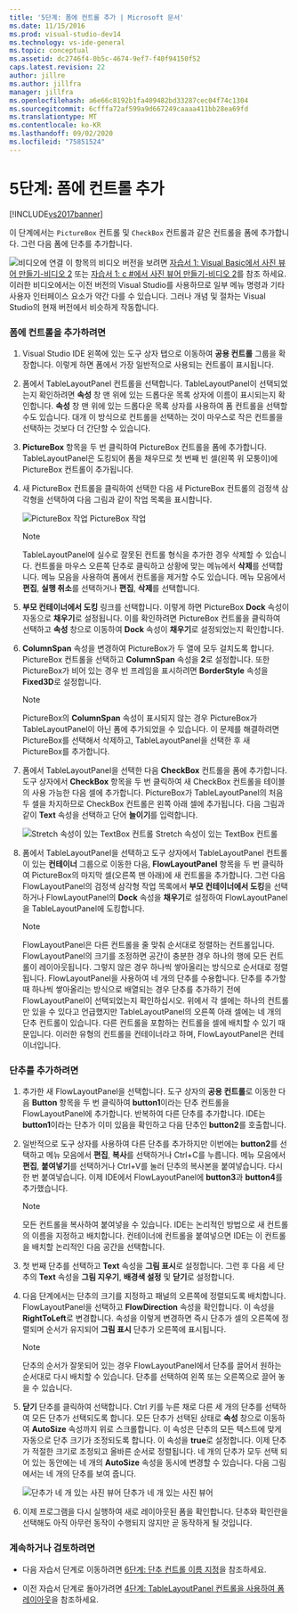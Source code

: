```yaml
---
title: '5단계: 폼에 컨트롤 추가 | Microsoft 문서'
ms.date: 11/15/2016
ms.prod: visual-studio-dev14
ms.technology: vs-ide-general
ms.topic: conceptual
ms.assetid: dc2746f4-0b5c-4674-9ef7-f40f94150f52
caps.latest.revision: 22
author: jillre
ms.author: jillfra
manager: jillfra
ms.openlocfilehash: a6e66c8192b1fa409482bd33287cec04f74c1304
ms.sourcegitcommit: 6cfffa72af599a9d667249caaaa411bb28ea69fd
ms.translationtype: MT
ms.contentlocale: ko-KR
ms.lasthandoff: 09/02/2020
ms.locfileid: "75851524"
---
```

# <a name="step-5-add-controls-to-your-form"></a>5단계: 폼에 컨트롤 추가
[!INCLUDE[vs2017banner](../includes/vs2017banner.md)]

이 단계에서는 `PictureBox` 컨트롤 및 `CheckBox` 컨트롤과 같은 컨트롤을 폼에 추가합니다. 그런 다음 폼에 단추를 추가합니다.

 ![비디오에 연결](../data-tools/media/playvideo.gif "링크 playvideo 보려면") 이 항목의 비디오 버전을 보려면 [자습서 1: Visual Basic에서 사진 뷰어 만들기-비디오 2](https://msdn.microsoft.com/vbasic/gg315945.aspx) 또는 [자습서 1: c #에서 사진 뷰어 만들기-비디오 2](https://msdn.microsoft.com/vcsharp/gg278410.aspx)를 참조 하세요. 이러한 비디오에서는 이전 버전의 Visual Studio를 사용하므로 일부 메뉴 명령과 기타 사용자 인터페이스 요소가 약간 다를 수 있습니다. 그러나 개념 및 절차는 Visual Studio의 현재 버전에서 비슷하게 작동합니다.

### <a name="to-add-controls-to-your-form"></a>폼에 컨트롤을 추가하려면

1. Visual Studio IDE 왼쪽에 있는 도구 상자 탭으로 이동하여 **공용 컨트롤** 그룹을 확장합니다. 이렇게 하면 폼에서 가장 일반적으로 사용되는 컨트롤이 표시됩니다.

2. 폼에서 TableLayoutPanel 컨트롤을 선택합니다. TableLayoutPanel이 선택되었는지 확인하려면 **속성** 창 맨 위에 있는 드롭다운 목록 상자에 이름이 표시되는지 확인합니다. **속성** 창 맨 위에 있는 드롭다운 목록 상자를 사용하여 폼 컨트롤을 선택할 수도 있습니다. 대개 이 방식으로 컨트롤을 선택하는 것이 마우스로 작은 컨트롤을 선택하는 것보다 더 간단할 수 있습니다.

3. **PictureBox** 항목을 두 번 클릭하여 PictureBox 컨트롤을 폼에 추가합니다. TableLayoutPanel은 도킹되어 폼을 채우므로 첫 번째 빈 셀(왼쪽 위 모퉁이)에 PictureBox 컨트롤이 추가됩니다.

4. 새 PictureBox 컨트롤을 클릭하여 선택한 다음 새 PictureBox 컨트롤의 검정색 삼각형을 선택하여 다음 그림과 같이 작업 목록을 표시합니다.

     ![PictureBox 작업](../ide/media/express-pictureboxtasks.png "Express_PictureBoxTasks") PictureBox 작업

    > [!NOTE]
    > TableLayoutPanel에 실수로 잘못된 컨트롤 형식을 추가한 경우 삭제할 수 있습니다. 컨트롤을 마우스 오른쪽 단추로 클릭하고 상황에 맞는 메뉴에서 **삭제**를 선택합니다. 메뉴 모음을 사용하여 폼에서 컨트롤을 제거할 수도 있습니다. 메뉴 모음에서 **편집**, **실행 취소**를 선택하거나 **편집**, **삭제**를 선택합니다.

5. **부모 컨테이너에서 도킹** 링크를 선택합니다. 이렇게 하면 PictureBox **Dock** 속성이 자동으로 **채우기**로 설정됩니다. 이를 확인하려면 PictureBox 컨트롤을 클릭하여 선택하고 **속성** 창으로 이동하여 **Dock** 속성이 **채우기**로 설정되었는지 확인합니다.

6. **ColumnSpan** 속성을 변경하여 PictureBox가 두 열에 모두 걸치도록 합니다. PictureBox 컨트롤을 선택하고 **ColumnSpan** 속성을 **2**로 설정합니다. 또한 PictureBox가 비어 있는 경우 빈 프레임을 표시하려면 **BorderStyle** 속성을 **Fixed3D**로 설정합니다.

    > [!NOTE]
    > PictureBox의 **ColumnSpan** 속성이 표시되지 않는 경우 PictureBox가 TableLayoutPanel이 아닌 폼에 추가되었을 수 있습니다. 이 문제를 해결하려면 PictureBox를 선택해서 삭제하고, TableLayoutPanel을 선택한 후 새 PictureBox를 추가합니다.

7. 폼에서 TableLayoutPanel을 선택한 다음 **CheckBox** 컨트롤을 폼에 추가합니다. 도구 상자에서 **CheckBox** 항목을 두 번 클릭하여 새 CheckBox 컨트롤을 테이블의 사용 가능한 다음 셀에 추가합니다. PictureBox가 TableLayoutPanel의 처음 두 셀을 차지하므로 CheckBox 컨트롤은 왼쪽 아래 셀에 추가됩니다. 다음 그림과 같이 **Text** 속성을 선택하고 단어 **늘이기**를 입력합니다.

     ![Stretch 속성이 있는 TextBox 컨트롤](../ide/media/express-pictureviewercheckbox.png "Express_PictureViewerCheckbox") Stretch 속성이 있는 TextBox 컨트롤

8. 폼에서 TableLayoutPanel을 선택하고 도구 상자에서 TableLayoutPanel 컨트롤이 있는 **컨테이너** 그룹으로 이동한 다음, **FlowLayoutPanel** 항목을 두 번 클릭하여 PictureBox의 마지막 셀(오른쪽 맨 아래)에 새 컨트롤을 추가합니다. 그런 다음 FlowLayoutPanel의 검정색 삼각형 작업 목록에서 **부모 컨테이너에서 도킹**을 선택하거나 FlowLayoutPanel의 **Dock** 속성을 **채우기**로 설정하여 FlowLayoutPanel을 TableLayoutPanel에 도킹합니다.

    > [!NOTE]
    > FlowLayoutPanel은 다른 컨트롤을 줄 맞춰 순서대로 정렬하는 컨트롤입니다. FlowLayoutPanel의 크기를 조정하면 공간이 충분한 경우 하나의 행에 모든 컨트롤이 레이아웃됩니다. 그렇지 않은 경우 하나씩 쌓아올리는 방식으로 순서대로 정렬됩니다. FlowLayoutPanel을 사용하여 네 개의 단추를 수용합니다. 단추를 추가할 때 하나씩 쌓아올리는 방식으로 배열되는 경우 단추를 추가하기 전에 FlowLayoutPanel이 선택되었는지 확인하십시오. 위에서 각 셀에는 하나의 컨트롤만 있을 수 있다고 언급했지만 TableLayoutPanel의 오른쪽 아래 셀에는 네 개의 단추 컨트롤이 있습니다. 다른 컨트롤을 포함하는 컨트롤을 셀에 배치할 수 있기 때문입니다. 이러한 유형의 컨트롤을 컨테이너라고 하며, FlowLayoutPanel은 컨테이너입니다.

### <a name="to-add-buttons"></a>단추를 추가하려면

1. 추가한 새 FlowLayoutPanel을 선택합니다. 도구 상자의 **공용 컨트롤**로 이동한 다음 **Button** 항목을 두 번 클릭하여 **button1**이라는 단추 컨트롤을 FlowLayoutPanel에 추가합니다. 반복하여 다른 단추를 추가합니다. IDE는 **button1**이라는 단추가 이미 있음을 확인하고 다음 단추인 **button2**를 호출합니다.

2. 일반적으로 도구 상자를 사용하여 다른 단추를 추가하지만 이번에는 **button2**를 선택하고 메뉴 모음에서 **편집**, **복사**를 선택하거나 Ctrl+C를 누릅니다. 메뉴 모음에서 **편집**, **붙여넣기**를 선택하거나 Ctrl+V를 눌러 단추의 복사본을 붙여넣습니다. 다시 한 번 붙여넣습니다. 이제 IDE에서 FlowLayoutPanel에 **button3**과 **button4**를 추가했습니다.

    > [!NOTE]
    > 모든 컨트롤을 복사하여 붙여넣을 수 있습니다. IDE는 논리적인 방법으로 새 컨트롤의 이름을 지정하고 배치합니다. 컨테이너에 컨트롤을 붙여넣으면 IDE는 이 컨트롤을 배치할 논리적인 다음 공간을 선택합니다.

3. 첫 번째 단추를 선택하고 **Text** 속성을 **그림 표시**로 설정합니다. 그런 후 다음 세 단추의 **Text** 속성을 **그림 지우기**, **배경색 설정** 및 **닫기**로 설정합니다.

4. 다음 단계에서는 단추의 크기를 지정하고 패널의 오른쪽에 정렬되도록 배치합니다. FlowLayoutPanel을 선택하고 **FlowDirection** 속성을 확인합니다. 이 속성을 **RightToLeft**로 변경합니다. 속성을 이렇게 변경하면 즉시 단추가 셀의 오른쪽에 정렬되며 순서가 유지되어 **그림 표시** 단추가 오른쪽에 표시됩니다.

    > [!NOTE]
    > 단추의 순서가 잘못되어 있는 경우 FlowLayoutPanel에서 단추를 끌어서 원하는 순서대로 다시 배치할 수 있습니다. 단추를 선택하여 왼쪽 또는 오른쪽으로 끌어 놓을 수 있습니다.

5. **닫기** 단추를 클릭하여 선택합니다. Ctrl 키를 누른 채로 다른 세 개의 단추를 선택하여 모든 단추가 선택되도록 합니다. 모든 단추가 선택된 상태로 **속성** 창으로 이동하여 **AutoSize** 속성까지 위로 스크롤합니다. 이 속성은 단추의 모든 텍스트에 맞게 자동으로 단추 크기가 조정되도록 합니다. 이 속성을 **true**로 설정합니다. 이제 단추가 적절한 크기로 조정되고 올바른 순서로 정렬됩니다. 네 개의 단추가 모두 선택 되어 있는 동안에는 네 개의 **AutoSize** 속성을 동시에 변경할 수 있습니다. 다음 그림에서는 네 개의 단추를 보여 줍니다.

     ![단추가 네 개 있는 사진 뷰어](../ide/media/express-autosize.png "Express_AutoSize") 단추가 네 개 있는 사진 뷰어

6. 이제 프로그램을 다시 실행하여 새로 레이아웃된 폼을 확인합니다. 단추와 확인란을 선택해도 아직 아무런 동작이 수행되지 않지만 곧 동작하게 될 것입니다.

### <a name="to-continue-or-review"></a>계속하거나 검토하려면

- 다음 자습서 단계로 이동하려면 [6단계: 단추 컨트롤 이름 지정](../ide/step-6-name-your-button-controls.md)을 참조하세요.

- 이전 자습서 단계로 돌아가려면 [4단계: TableLayoutPanel 컨트롤을 사용하여 폼 레이아웃](../ide/step-4-lay-out-your-form-with-a-tablelayoutpanel-control.md)을 참조하세요.
